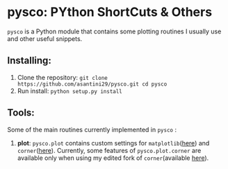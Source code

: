 # pysco: PYthon ShortCuts & Others

`pysco` is a Python module that contains some plotting routines I usually use and other useful snippets.

## Installing:
1. Clone the repository:
   `git clone https://github.com/asantini29/pysco.git
   cd pysco`
2. Run install:
   `python setup.py install`

## Tools:
Some of the main routines currently implemented in `pysco` :
1. **plot**: `pysco.plot` contains custom settings for `matplotlib`([here](https://matplotlib.org/stable/)) and `corner`([here](https://corner.readthedocs.io/)). Currently, some features of `pysco.plot.corner` are available only when using my edited fork of `corner`(available [here](https://github.com/asantini29/corner.py)). 

   
